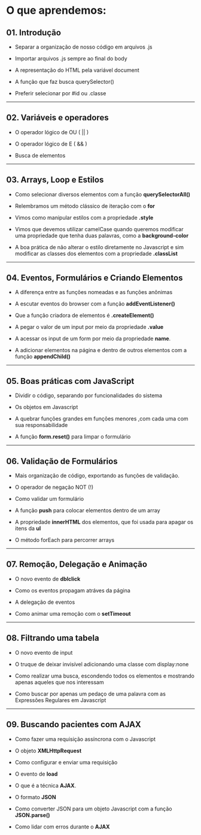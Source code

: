 # O que aprendemos:

## 01. Introdução

- Separar a organização de nosso código em arquivos .js

- Importar arquivos .js sempre ao final do body

- A representação do HTML pela variável document

- A função que faz busca querySelector()

- Preferir selecionar por #id ou .classe

- - -

## 02. Variáveis e operadores

- O operador lógico de OU ( || )

- O operador lógico de E ( && )

- Busca de elementos

- - -

## 03. Arrays, Loop e Estilos

- Como selecionar diversos elementos com a função **querySelectorAll()**

- Relembramos um método clássico de iteração com o **for**

- Vimos como manipular estilos com a propriedade **.style**

- Vimos que devemos utilizar camelCase quando queremos modificar uma propriedade que tenha duas palavras, como a **background-color**

- A boa prática de não alterar o estilo diretamente no Javascript e sim modificar as classes dos elementos com a propriedade **.classList**

- - -

## 04. Eventos, Formulários e Criando Elementos

- A diferença entre as funções nomeadas e as funções anônimas

- A escutar eventos do browser com a função **addEventListener()**

- Que a função criadora de elementos é **.createElement()**

- A pegar o valor de um input por meio da propriedade **.value**

- A acessar os input de um form por meio da propriedade **name**.

- A adicionar elementos na página e dentro de outros elementos com a função **appendChild()**

- - -

## 05. Boas práticas com JavaScript

- Dividir o código, separando por funcionalidades do sistema

- Os objetos em Javascript

- A quebrar funções grandes em funções menores ,com cada uma com sua responsabilidade

- A função **form.reset()** para limpar o formulário

- - -

## 06. Validação de Formulários

- Mais organização de código, exportando as funções de validação.

- O operador de negação NOT (!)

- Como validar um formulário

- A função **push** para colocar elementos dentro de um array

- A propriedade **innerHTML** dos elementos, que foi usada para apagar os itens da **ul**

- O método forEach para percorrer arrays

- - -

## 07. Remoção, Delegação e Animação

- O novo evento de **dblclick**

- Como os eventos propagam atráves da página

- A delegação de eventos

- Como animar uma remoção com o **setTimeout**

- - -

## 08. Filtrando uma tabela

- O novo evento de input

- O truque de deixar invisível adicionando uma classe com display:none

- Como realizar uma busca, escondendo todos os elementos e mostrando apenas aqueles que nos interessam

- Como buscar por apenas um pedaço de uma palavra com as Expressões Regulares em Javascript

- - -

## 09. Buscando pacientes com AJAX

- Como fazer uma requisição assíncrona com o Javascript

- O objeto **XMLHttpRequest**

- Como configurar e enviar uma requisição

- O evento de **load**

- O que é a técnica **AJAX**.

- O formato **JSON**

- Como converter JSON para um objeto Javascript com a função **JSON.parse()**

- Como lidar com erros durante o **AJAX**